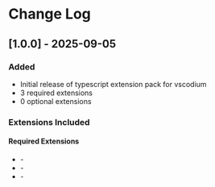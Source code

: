 # Change Log

## [1.0.0] - 2025-09-05

### Added

- Initial release of typescript extension pack for vscodium
- 3 required extensions
- 0 optional extensions

### Extensions Included

#### Required Extensions

- []() -
- []() -
- []() -
